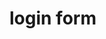 # login form
<!DOCTYPE html>
<html lang="en">

<head>
    <meta charset="UTF-8">
    <meta http-equiv="X-UA-Compatible" content="IE=edge">
    <meta name="viewport" content="width=device-width, initial-scale=1.0">
    <title>Login Form for commumity posting</title>
    <script src="index.js"></script>
    <!-- important assets
    linear-gradient(#141e30, #2a6c56)
     box-shadow: 0 0 5px #03f484, 0 0 25px #03f484, 0 0 50px #03f484, 0 0 100px #03f484;
    
    -->

    <style>
        html {
            height: 100%;
        }
        
        body {
            margin: 0;
            padding: 0;
            font-family: sans-serif;
            background: linear-gradient(#456cb4, #53cea5);
        }
        
        .login-box {
            position: absolute;
            top: 50%;
            left: 50%;
            width: 400px;
            padding: 40px;
            transform: translate(-50%, -50%);
            background: rgba(0, 0, 0, 0.5);
            box-sizing: border-box;
            box-shadow: 0 15px 25px rgba(0, 0, 0, 0.6);
            border-radius: 10px;
        }
        
        .login-box h2 {
            margin: 0 0 30px;
            padding: 0;
            color: #9bf806;
            text-align: center;
            
        }
        
        .login-box .user-box {
            position: relative;
        }
        
        .login-box .user-box input {
            width: 100%;
            padding: 10px 0;
            font-size: 16px;
            color: #fff;
            margin-bottom: 30px;
            outline: none;
            background: transparent;
        }
        
        .login-box .user-box label {
            position: absolute;
            top: 0;
            left: 0;
            padding: 10px 0;
            font-size: 16px;
            color: #fff;
            pointer-events: none;
            transition: 0.5s;
        }
        
        .login-box .user-box input:focus~label,
        .login-box .user-box input:valid~label {
            top: -20px;
            left: 0;
            color: #03f484;
            font-size: 12px;
        }
        
        .login-box form a {
            position: relative;
            display: inline-block;
            padding: 10px 20px;
            color: #03f484;
            font-size: 16px;
            text-decoration: none;
            text-transform: uppercase;
            overflow: hidden;
            transition: 0.5s;
            margin-top: 40px;
            letter-spacing: 4px;
        }
        
        .login-box a:hover {
            background: #03f484;
            color: #fff;
            border-radius: 5px;
            box-shadow: 0 0 5px #dcf403, 0 0 25px #03f484, 0 0 50px #03f484, 0 0 100px #03f484;
        }
        
        .login-box a span {
            position: absolute;
            display: block;
        }
        
        .login-box a span:nth-child(1) {
            top: 0;
            left: -100%;
            width: 100%;
            height: 2px;
            background: linear-gradient(90deg, transparent, #03f484);
            animation: btn-anim1 1s linear infinite;
        }
        
        @keyframes btn-anim1 {
            0% {
                left: -100%;
            }
            50%,
            100% {
                left: 100%;
            }
        }
        
        .login-box a span:nth-child(2) {
            top: -100%;
            right: 0;
            width: 2px;
            height: 100%;
            background: linear-gradient(180deg, transparent, #03f484);
            animation: btn-anim2 1s linear infinite;
            animation-delay: 0.25s;
        }
        
        @keyframes btn-anim2 {
            0% {
                top: -100%;
            }
            50%,
            100% {
                top: 100%;
            }
        }
        
        .login-box a span:nth-child(3) {
            bottom: 0;
            right: 100%;
            width: 100%;
            height: 2px;
            background: linear-gradient(270deg, transparent, #03f484);
            animation: btn-anim3 1s linear infinite;
            animation-delay: 0.5s;
        }
        
        @keyframes btn-anim3 {
            0% {
                right: -100%;
            }
            50%,
            100% {
                right: 100%;
            }
        }
        
        .login-box a span:nth-child(4) {
            bottom: -100%;
            left: 0;
            width: 2px;
            height: 100%;
            background: linear-gradient(360deg, transparent, #03f484);
            animation: btn-anim4 1s linear infinite;
            animation-delay: 0.75s;
        }
        
        @keyframes btn-anim4 {
            0% {
                bottom: -100%;
            }
            50%,
            100% {
                bottom: 100%;
            }
        }
    </style>
</head>

<body>
    <div class="login-box">
        <h2>Login Form</h2>
        <form action="">
            <div class="user-box">
                <input type="text" required>
                <label for="">Username</label>
            </div>
            <div class="user-box">
                <input type="password" required>
                <label for="">password</label>
            </div>
            <div class="user-box">
                <input type="email-id" required>
                <label for="">email-id</label>
            </div>
            <div class="forget">
                <section>
                    <input type="checkbox" id=""check">
                    <label for="check">Remember Me</label>
                </section>
            </div>
            <a href="">
                <span></span>
                <span></span>
                <span></span>
                <span></span>Submit
            </a>
        </form>
    </div>

</body>

</html>
